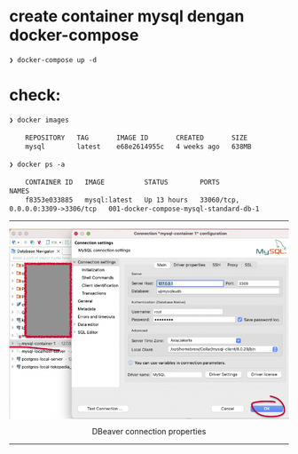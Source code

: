 # create container mysql dengan docker-compose

	❯ docker-compose up -d

 # check:
	❯ docker images
 
		REPOSITORY   TAG       IMAGE ID       CREATED       SIZE
		mysql        latest    e68e2614955c   4 weeks ago   638MB
	
	❯ docker ps -a
 
		CONTAINER ID   IMAGE          STATUS        PORTS                               NAMES
		f8353e033885   mysql:latest   Up 13 hours   33060/tcp, 0.0.0.0:3309->3306/tcp   001-docker-compose-mysql-standard-db-1


---

<p align="center">
    <img src="./ss_connection_tools_dbeaver.png" alt="DBeaver connection properties" style="display: block; margin: 0 auto;">
</p>
<p align="center">DBeaver connection properties</p>

---
